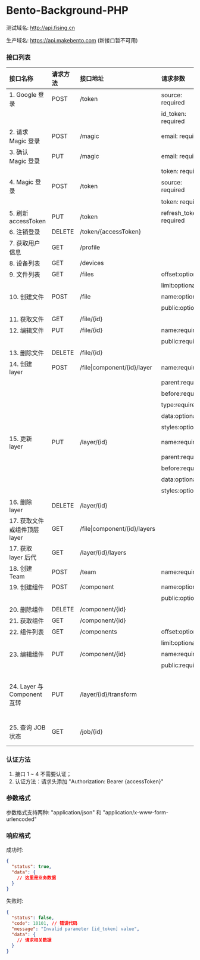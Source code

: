 # Bento-Background-PHP

测试域名: http://api.fising.cn

生产域名: https://api.makebento.com (新接口暂不可用)

### 接口列表

| 接口名称 | 请求方法 | 接口地址 | 请求参数 | 备注 |
| :--- | :--- | :--- | :--- | --- |
| 1. Google 登录 |  POST | /token | source: required | 固定值 'google' | 
|  |  | | id_token: required | Goolg id_token |
| 2. 请求 Magic 登录 |  POST | /magic | email: required | 用户邮箱地址，用于接收 magic link | 
| 3. 确认 Magic 登录 | PUT | /magic | email: required | 用户邮箱地址 |
|  |  | | token: required | magic token |
| 4. Magic 登录 |  POST | /token | source: required | 固定值 'magic' |
|  | |  | token: required| 通过接口 2 取得的 token |
| 5. 刷新 accessToken |  PUT | /token | refresh_token: required | refresh oken |
| 6. 注销登录 |  DELETE | /token/{accessToken} |  |  |
| 7. 获取用户信息 |  GET | /profile|  |  |
| 8. 设备列表 |  GET | /devices|  |  |
| 9. 文件列表 |  GET | /files| offset:optional | 偏移位置, 默认 0 |
|  |   | | limit:optional | 最大限量, 默认 10 |
| 10. 创建文件 |  POST | /file| name:optional | 文件名称 |
| |  | | public:optional | 是否公开(是:true/1否:false/0) |
| 11. 获取文件 | GET | /file/{id}| |  |
| 12. 编辑文件 | PUT | /file/{id}| name:required | 文件名称 |
|  |  | | public:required | 是否公开(是:true/1否:false/0) |
| 13. 删除文件 | DELETE | /file/{id}|  |  |
| 14. 创建 layer | POST | /file\\|component/{id}/layer | name:required | Layer 名称 |
| |  |  | parent:required | 父 Layer id |
| |  |  | before:required | 同级下一层 Layer 的 id, 没有则传 0 |
| |  |  | type:required | Layer 的类型 |
| |  |  | data:optional | JSON 字符串 |
| |  |  | styles:optional | JSON 字符串 |
| 15. 更新 layer | PUT | /layer/{id} | name:required | Layer 名称 |
| |  |  | parent:required | 父 Layer id |
| |  |  | before:required | 同级下一层 Layer 的 id |
| |  |  | data:optional | JSON 字符串 |
| |  |  | styles:optional | JSON 字符串 |
| 16. 删除 layer | DELETE | /layer/{id} |  |  |
| 17. 获取文件或组件顶层 layer | GET | /file\\|component/{id}/layers |  |  |
| 17. 获取 layer 后代 | GET | /layer/{id}/layers |  |  |
| 18. 创建 Team | POST | /team | name:required | 团队名称 |
| 19. 创建组件 |  POST | /component| name:optional | 组件名称 |
| |  | | public:optional | 是否公开(是:true/1否:false/0) |
| 20. 删除组件 | DELETE | /component/{id}|  |  |
| 21. 获取组件 | GET | /component/{id}| |  |
| 22. 组件列表 |  GET | /components | offset:optional | 偏移位置, 默认 0 |
|  |   | | limit:optional | 最大限量, 默认 10 |
| 23. 编辑组件 | PUT | /component/{id}| name:required | 组件名称 |
|  |  | | public:required | 是否公开(是:true/1否:false/0) |
| 24. Layer 与 Component 互转 | PUT | /layer/{id}/transform |  | 本接口用于 component 和 layer 的互相转换。确切的说，是 slot layer 与非 slot layer 之间的转换。URL 中的 id 为 layer 的 id。该操作是异步的，返回的数据中 job 为任务 ID，前端需要用该参数调用接口 25 以查询操作是否完成。 |
| 25. 查询 JOB 状态 | GET | /job/{id}| | 该接口用于查询 JOB 完成情况。返回值中的 data[status] 包含五种状态：WAITING/PENDING/FAILED/SUCCESS/UNKNOWN. |


### 认证方法

1. 接口 1 ~ 4 不需要认证；
2. 认证方法：请求头添加 "Authorization: Bearer {accessToken}" 

### 参数格式

参数格式支持两种: "application/json" 和 "application/x-www-form-urlencoded"

### 响应格式

成功时:

```json
{
  "status": true,
  "data": {
    // 这里是业务数据
  }
}
```

失败时:

```json
{
  "status": false,
  "code": 10101, // 错误代码
  "message": "Invalid parameter [id_token] value",
  "data": {
    // 请求相关数据  
  }
}
```